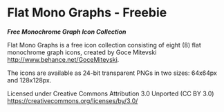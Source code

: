 # Flat Mono Graphs - Freebie #
***Free Monochrome Graph Icon Collection***

Flat Mono Graphs is a free icon collection consisting of eight (8) flat monochrome graph icons, created by Goce Mitevski http://www.behance.net/GoceMitevski.

The icons are available as 24-bit transparent PNGs in two sizes: 64x64px and 128x128px.

Licensed under Creative Commons Attribution 3.0 Unported (CC BY 3.0)
https://creativecommons.org/licenses/by/3.0/